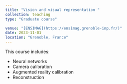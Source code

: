 ```yaml
---
title: "Vision and visual representation "
collection: teaching
type: "Graduate course"

venue: "[ENSIMAG](https://ensimag.grenoble-inp.fr/)"
date: 2023-11-01
location: "Grenoble, France"
---
```

This course includes:
- Neural networks
- Camera calibration
- Augmented reality calibration
- Reconstruction
